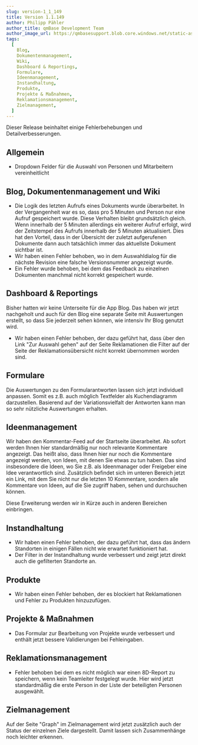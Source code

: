 ```yaml
---
slug: version-1_1_149
title: Version 1.1.149
author: Philipp Pähler
author_title: qmBase Development Team
author_image_url: https://qmbasesupport.blob.core.windows.net/static-assets/img/persons/paehler_round.png
tags:
  [
    Blog,
    Dokumentenmanagement,
    Wiki,
    Dashboard & Reportings,
    Formulare,
    Ideenmanagement,
    Instandhaltung,
    Produkte,
    Projekte & Maßnahmen,
    Reklamationsmanagement,
    Zielmanagement,
  ]
---
```


Dieser Release beinhaltet einige Fehlerbehebungen und Detailverbesserungen.

<!--truncate-->

## Allgemein

- Dropdown Felder für die Auswahl von Personen und Mitarbeitern vereinheitlicht

## Blog, Dokumentenmanagement und Wiki

- Die Logik des letzten Aufrufs eines Dokuments wurde überarbeitet. In der Vergangenheit war es so, dass pro 5 Minuten und Person nur eine Aufruf gespeichert wurde. Diese Verhalten bleibt grundsätzlich gleich. Wenn innerhalb der 5 Minuten allerdings ein weiterer Aufruf erfolgt, wird der Zeitstempel des Aufrufs innerhalb der 5 Minuten aktualisiert. Dies hat den Vorteil, dass in der Übersicht der zuletzt aufgerufenen Dokumente dann auch tatsächlich immer das aktuellste Dokument sichtbar ist.
- Wir haben einen Fehler behoben, wo in dem Auswahldialog für die nächste Revision eine falsche Versionsnummer angezeigt wurde.
- Ein Fehler wurde behoben, bei dem das Feedback zu einzelnen Dokumenten manchmal nicht korrekt gespeichert wurde.

## Dashboard & Reportings

Bisher hatten wir keine Unterseite für die App Blog. Das haben wir jetzt nachgeholt und auch für den Blog eine separate Seite mit Auswertungen erstellt, so dass Sie jederzeit sehen können, wie intensiv Ihr Blog genutzt wird.

- Wir haben einen Fehler behoben, der dazu geführt hat, dass über den Link "Zur Auswahl gehen" auf der Seite Reklamationen die Filter auf der Seite der Reklamationsübersicht nicht korrekt übernommen worden sind.

## Formulare

Die Auswertungen zu den Formularantworten lassen sich jetzt individuell anpassen. Somit es z.B. auch möglich Textfelder als Kuchendiagramm darzustellen. Basierend auf der Variationsvielfalt der Antworten kann man so sehr nützliche Auswertungen erhalten.

## Ideenmanagement

Wir haben den Kommentar-Feed auf der Startseite überarbeitet. Ab sofort werden Ihnen hier standardmäßig nur noch relevante Kommentare angezeigt. Das heißt also, dass Ihnen hier nur noch die Kommentare angezeigt werden, von Ideen, mit denen Sie etwas zu tun haben. Das sind insbesondere die Ideen, wo Sie z.B. als Ideenmanager oder Freigeber eine Idee verantwortlich sind. Zusätzlich befindet sich im unteren Bereich jetzt ein Link, mit dem Sie nicht nur die letzten 10 Kommentare, sondern alle Kommentare von Ideen, auf die Sie zugriff haben, sehen und durchsuchen können.

Diese Erweiterung werden wir in Kürze auch in anderen Bereichen einbringen.

## Instandhaltung

- Wir haben einen Fehler behoben, der dazu geführt hat, dass das ändern Standorten in einigen Fällen nicht wie erwartet funktioniert hat.
- Der Filter in der Instandhaltung wurde verbessert und zeigt jetzt direkt auch die gefilterten Standorte an.

## Produkte

- Wir haben einen Fehler behoben, der es blockiert hat Reklamationen und Fehler zu Produkten hinzuzufügen.

## Projekte & Maßnahmen

- Das Formular zur Bearbeitung von Projekte wurde verbessert und enthält jetzt bessere Validierungen bei Fehleingaben.

## Reklamationsmanagement

- Fehler behoben bei dem es nicht möglich war einen 8D-Report zu speichern, wenn kein Teamleiter festgelegt wurde. Hier wird jetzt standardmäßig die erste Person in der Liste der beteiligten Personen ausgewählt.

## Zielmanagement

Auf der Seite "Graph" im Zielmanagement wird jetzt zusätzlich auch der Status der einzelnen Ziele dargestellt. Damit lassen sich Zusammenhänge noch leichter erkennen.

